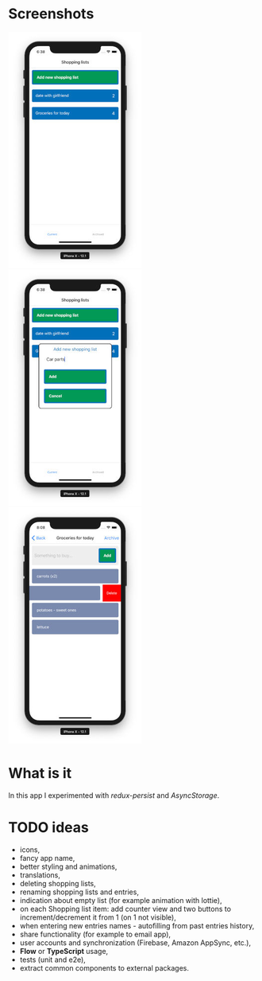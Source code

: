 # Screenshots

![iOS1](screenshots/1.jpg "iOS, shopping list")
![iOS2](screenshots/2.jpg "iOS, shopping list")
![iOS3](screenshots/3.jpg "iOS, shopping list")

# What is it

In this app I experimented with *redux-persist* and *AsyncStorage*.

# TODO ideas

 - icons,
 - fancy app name,
 - better styling and animations,
 - translations,
 - deleting shopping lists,
 - renaming shopping lists and entries,
 - indication about empty list (for example animation with lottie),
 - on each Shopping list item: add counter view and two buttons to increment/decrement it from 1 (on 1 not visible),
 - when entering new entries names - autofilling from past entries history,
 - share functionality (for example to email app),
 - user accounts and synchronization (Firebase, Amazon AppSync, etc.),
 - **Flow** or **TypeScript** usage,
 - tests (unit and e2e),
 - extract common components to external packages.
